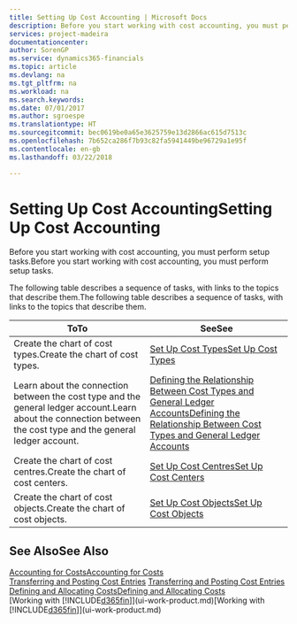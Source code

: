 ```yaml
---
title: Setting Up Cost Accounting | Microsoft Docs
description: Before you start working with cost accounting, you must perform setup tasks.
services: project-madeira
documentationcenter: 
author: SorenGP
ms.service: dynamics365-financials
ms.topic: article
ms.devlang: na
ms.tgt_pltfrm: na
ms.workload: na
ms.search.keywords: 
ms.date: 07/01/2017
ms.author: sgroespe
ms.translationtype: HT
ms.sourcegitcommit: bec0619be0a65e3625759e13d2866ac615d7513c
ms.openlocfilehash: 7b652ca286f7b93c82fa5941449be96729a1e95f
ms.contentlocale: en-gb
ms.lasthandoff: 03/22/2018

---
```

# <a name="setting-up-cost-accounting"></a><span data-ttu-id="d7b88-103">Setting Up Cost Accounting</span><span class="sxs-lookup"><span data-stu-id="d7b88-103">Setting Up Cost Accounting</span></span>
<span data-ttu-id="d7b88-104">Before you start working with cost accounting, you must perform setup tasks.</span><span class="sxs-lookup"><span data-stu-id="d7b88-104">Before you start working with cost accounting, you must perform setup tasks.</span></span>  

 <span data-ttu-id="d7b88-105">The following table describes a sequence of tasks, with links to the topics that describe them.</span><span class="sxs-lookup"><span data-stu-id="d7b88-105">The following table describes a sequence of tasks, with links to the topics that describe them.</span></span>

|<span data-ttu-id="d7b88-106">To</span><span class="sxs-lookup"><span data-stu-id="d7b88-106">To</span></span>|<span data-ttu-id="d7b88-107">See</span><span class="sxs-lookup"><span data-stu-id="d7b88-107">See</span></span>|  
|--------|---------|  
|<span data-ttu-id="d7b88-108">Create the chart of cost types.</span><span class="sxs-lookup"><span data-stu-id="d7b88-108">Create the chart of cost types.</span></span>|[<span data-ttu-id="d7b88-109">Set Up Cost Types</span><span class="sxs-lookup"><span data-stu-id="d7b88-109">Set Up Cost Types</span></span>](finance-how-to-set-up-cost-types.md)|  
|<span data-ttu-id="d7b88-110">Learn about the connection between the cost type and the general ledger account.</span><span class="sxs-lookup"><span data-stu-id="d7b88-110">Learn about the connection between the cost type and the general ledger account.</span></span>|[<span data-ttu-id="d7b88-111">Defining the Relationship Between Cost Types and General Ledger Accounts</span><span class="sxs-lookup"><span data-stu-id="d7b88-111">Defining the Relationship Between Cost Types and General Ledger Accounts</span></span>](finance-defining-the-relationship-between-cost-types-and-general-ledger-accounts.md)|  
|<span data-ttu-id="d7b88-112">Create the chart of cost centres.</span><span class="sxs-lookup"><span data-stu-id="d7b88-112">Create the chart of cost centers.</span></span>|[<span data-ttu-id="d7b88-113">Set Up Cost Centres</span><span class="sxs-lookup"><span data-stu-id="d7b88-113">Set Up Cost Centers</span></span>](finance-how-to-set-up-cost-centers.md)|  
|<span data-ttu-id="d7b88-114">Create the chart of cost objects.</span><span class="sxs-lookup"><span data-stu-id="d7b88-114">Create the chart of cost objects.</span></span>|[<span data-ttu-id="d7b88-115">Set Up Cost Objects</span><span class="sxs-lookup"><span data-stu-id="d7b88-115">Set Up Cost Objects</span></span>](finance-how-to-set-up-cost-objects.md)|  

## <a name="see-also"></a><span data-ttu-id="d7b88-116">See Also</span><span class="sxs-lookup"><span data-stu-id="d7b88-116">See Also</span></span>  
[<span data-ttu-id="d7b88-117">Accounting for Costs</span><span class="sxs-lookup"><span data-stu-id="d7b88-117">Accounting for Costs</span></span>](finance-manage-cost-accounting.md)  
<span data-ttu-id="d7b88-118">[Transferring and Posting Cost Entries](finance-transfer-and-post-cost-entries.md) </span><span class="sxs-lookup"><span data-stu-id="d7b88-118">[Transferring and Posting Cost Entries](finance-transfer-and-post-cost-entries.md) </span></span>  
[<span data-ttu-id="d7b88-119">Defining and Allocating Costs</span><span class="sxs-lookup"><span data-stu-id="d7b88-119">Defining and Allocating Costs</span></span>](finance-define-and-allocate-costs.md)  
<span data-ttu-id="d7b88-120">[Working with [!INCLUDE[d365fin](includes/d365fin_md.md)]](ui-work-product.md)</span><span class="sxs-lookup"><span data-stu-id="d7b88-120">[Working with [!INCLUDE[d365fin](includes/d365fin_md.md)]](ui-work-product.md)</span></span>

